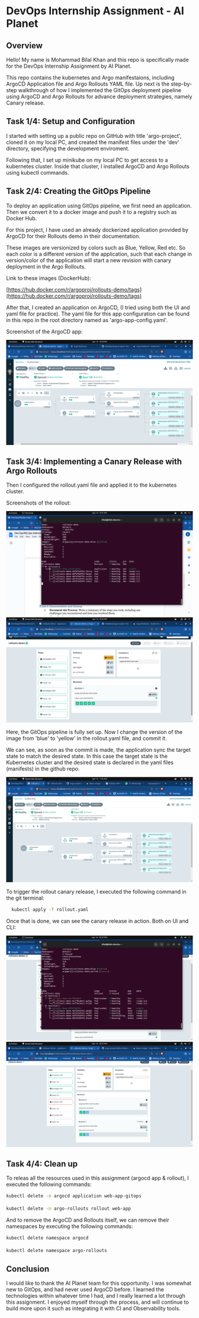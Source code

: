 
# DevOps Internship Assignment - AI Planet

## Overview

Hello! My name is Mohammad Bilal Khan and this repo is specifically made for the DevOps Internship Assignment by AI Planet.

This repo contains the kubernetes and Argo manifestaions, including ArgoCD Application file and Argo Rollouts YAML file. Up next is the step-by-step walkthrough of how I implemented the GitOps deployment pipeline using ArgoCD and Argo Rollouts for advance deployment strategies, namely Canary release.
## Task 1/4: Setup and Configuration

I started with setting up a public repo on GitHub with title 'argo-project', cloned it on my local PC, and created the manifest files under the 'dev' directory, specifying the development enviroment.

Following that, I set up minikube on my local PC to get access to a kubernetes cluster. Inside that cluster, I installed ArgoCD and Argo Rollouts using kubectl commands. 
## Task 2/4: Creating the GitOps Pipeline

To deploy an application using GitOps pipeline, we first need an application. Then we convert it to a docker image and push it to a registry such as Docker Hub. 

For this project, I have used an already dockerized application provided by ArgoCD for their Rollouts demo in their documentation. 

These images are versionized by colors such as Blue, Yellow, Red etc. So each color is a different version of the application, such that each change in version/color of the application will start a new revision with canary deployment in the Argo Rollouts.

Link to these images (DockerHub):

[https://hub.docker.com/r/argoproj/rollouts-demo/tags](https://hub.docker.com/r/argoproj/rollouts-demo/tags)

After that, I created an application on ArgoCD, (I tried using both the UI and yaml file for practice). The yaml file for this app configuration can be found in this repo in the root directory named as 'argo-app-config.yaml'. 

Screenshot of the ArgoCD app:

![App Screenshot](https://github.com/bilaldox/argo-project/blob/main/images/Screenshot%20from%202024-04-14%2021-24-14.png?raw=true)

## Task 3/4: Implementing a Canary Release with Argo Rollouts

Then I configured the rollout.yaml file and applied it to the kubernetes cluster.

Screenshots of the rollout:

![Rollout Screenshot](https://github.com/bilaldox/argo-project/blob/main/images/Screenshot%20from%202024-04-14%2021-31-58.png?raw=true)
![Rollout Screenshot](https://github.com/bilaldox/argo-project/blob/main/images/Screenshot%20from%202024-04-14%2021-32-38.png?raw=true)

Here, the GitOps pipeline is fully set up. Now I change the version of the image from 'blue' to 'yellow' in the rollout.yaml file, and commit it.

We can see, as soon as the commit is made, the application sync the target state to match the desired state. In this case the target state is the Kubernetes cluster and the desired state is declared in the yaml files (manifests) in the github repo.

![Argo App](https://github.com/bilaldox/argo-project/blob/main/images/Screenshot%20from%202024-04-15%2001-43-45.png?raw=true)

To trigger the rollout canary release, I executed the following command in the git terminal:

```bash
  kubectl apply -f rollout.yaml
```
Once that is done, we can see the canary release in action. Both on UI and CLI:

![UI rollout](https://github.com/bilaldox/argo-project/blob/main/images/Screenshot%20from%202024-04-14%2022-37-37.png?raw=true)
![CLI rollout](https://github.com/bilaldox/argo-project/blob/main/images/Screenshot%20from%202024-04-14%2022-37-47.png?raw=true)


## Task 4/4: Clean up

To releas all the resources used in this assignment (argocd app & rollout), I executed the following commands:

```bash
kubectl delete -n argocd application web-app-gitops

kubectl delete -n argo-rollouts rollout web-app

```
And to remove the ArgoCD and Rollouts itself, we can remove their namespaces by executing the following commands:

```bash
kubectl delete namespace argocd

kubectl delete namespace argo-rollouts

```
## Conclusion

I would like to thank the AI Planet team for this opportunity. I was somewhat new to GitOps, and had never used ArgoCD before. I learned the technologies within whatever time I had, and I really learned a lot through this assignment. I enjoyed myself through the process, and will continue to build more upon it such as integrating it with CI and Observability tools.